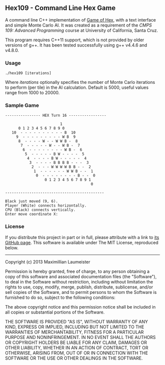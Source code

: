## Hex109 - Command Line Hex Game ##

A command line C++ implementation of [Game of Hex](http://en.wikipedia.org/wiki/Hex_(board_game)), with a text interface and simple Monte Carlo AI. It was created as a requirement of the *CMPS 109: Advanced Programming* course at University of California, Santa Cruz.

This program requires C++11 support, which is not provided by older versions of g++. It has been tested successfully using g++ v4.4.6 and v4.8.0.

### Usage ###

    ./hex109 [iterations]

Where *iterations* optionally specifies the number of Monte Carlo iterations to perform (per tile) in the AI calculation. Default is 5000, useful values range from 1000 to 20000.

### Sample Game ###

    ---------------- HEX Turn 16 -----------------
    
                             1
          0 1 2 3 4 5 6 7 8 9 0
       10  - - - - - - - - - - B  10
         9  - - - - - - - - - W B  9
          8  - - - - W - - W W B -  8
           7  - - - - - W - - W B -  7
            6  - - - - - - - - W B -  6
             5  - - - - - B W - - - -  5
              4  - - - - B W - - - - -  4
               3  - - - - B B B B - - -  3
                2  - - - W W W W B B - -  2
                 1  - - - - - - W W B - -  1
                  0  - - - - - - - - B - -  0
                      0 1 2 3 4 5 6 7 8 9 1
                                           0
    
    ---------------------------------------------
    
    Black just moved (9, 6).
    Player (White) connects horizontally.
    CPU (Black) connects vertically.
    Enter move coordinate X:

### License ###

If you distribute this project in part or in full, please attribute with a link to [its GitHub page](https://github.com/MaxLaumeister/Ascman). This software is available under The MIT License, reproduced below.

***

Copyright (c) 2013 Maximillian Laumeister

Permission is hereby granted, free of charge, to any person obtaining a copy of this software and associated documentation files (the "Software"), to deal in the Software without restriction, including without limitation the rights to use, copy, modify, merge, publish, distribute, sublicense, and/or sell copies of the Software, and to permit persons to whom the Software is furnished to do so, subject to the following conditions:

The above copyright notice and this permission notice shall be included in all copies or substantial portions of the Software.

THE SOFTWARE IS PROVIDED "AS IS", WITHOUT WARRANTY OF ANY KIND, EXPRESS OR IMPLIED, INCLUDING BUT NOT LIMITED TO THE WARRANTIES OF MERCHANTABILITY, FITNESS FOR A PARTICULAR PURPOSE AND NONINFRINGEMENT. IN NO EVENT SHALL THE AUTHORS OR COPYRIGHT HOLDERS BE LIABLE FOR ANY CLAIM, DAMAGES OR OTHER LIABILITY, WHETHER IN AN ACTION OF CONTRACT, TORT OR OTHERWISE, ARISING FROM, OUT OF OR IN CONNECTION WITH THE SOFTWARE OR THE USE OR OTHER DEALINGS IN THE SOFTWARE.
